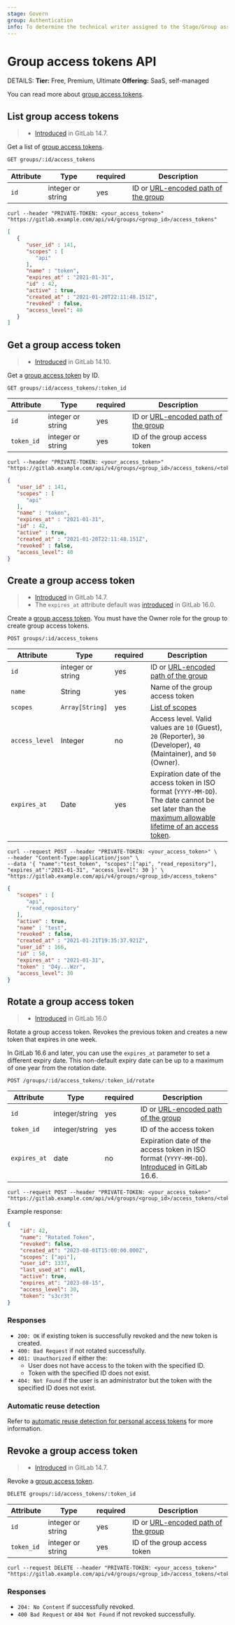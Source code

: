 ```yaml
---
stage: Govern
group: Authentication
info: To determine the technical writer assigned to the Stage/Group associated with this page, see https://handbook.gitlab.com/handbook/product/ux/technical-writing/#assignments
---
```


# Group access tokens API

DETAILS:
**Tier:** Free, Premium, Ultimate
**Offering:** SaaS, self-managed

You can read more about [group access tokens](../user/group/settings/group_access_tokens.md).

## List group access tokens

> - [Introduced](https://gitlab.com/gitlab-org/gitlab/-/merge_requests/77236) in GitLab 14.7.

Get a list of [group access tokens](../user/group/settings/group_access_tokens.md).

```plaintext
GET groups/:id/access_tokens
```

| Attribute | Type    | required | Description         |
|-----------|---------|----------|---------------------|
| `id` | integer or string | yes | ID or [URL-encoded path of the group](rest/index.md#namespaced-path-encoding) |

```shell
curl --header "PRIVATE-TOKEN: <your_access_token>" "https://gitlab.example.com/api/v4/groups/<group_id>/access_tokens"
```

```json
[
   {
      "user_id" : 141,
      "scopes" : [
         "api"
      ],
      "name" : "token",
      "expires_at" : "2021-01-31",
      "id" : 42,
      "active" : true,
      "created_at" : "2021-01-20T22:11:48.151Z",
      "revoked" : false,
      "access_level": 40
   }
]
```

## Get a group access token

> - [Introduced](https://gitlab.com/gitlab-org/gitlab/-/merge_requests/82714) in GitLab 14.10.

Get a [group access token](../user/group/settings/group_access_tokens.md) by ID.

```plaintext
GET groups/:id/access_tokens/:token_id
```

| Attribute | Type    | required | Description         |
|-----------|---------|----------|---------------------|
| `id` | integer or string | yes | ID or [URL-encoded path of the group](rest/index.md#namespaced-path-encoding) |
| `token_id` | integer or string | yes | ID of the group access token |

```shell
curl --header "PRIVATE-TOKEN: <your_access_token>" "https://gitlab.example.com/api/v4/groups/<group_id>/access_tokens/<token_id>"
```

```json
{
   "user_id" : 141,
   "scopes" : [
      "api"
   ],
   "name" : "token",
   "expires_at" : "2021-01-31",
   "id" : 42,
   "active" : true,
   "created_at" : "2021-01-20T22:11:48.151Z",
   "revoked" : false,
   "access_level": 40
}
```

## Create a group access token

> - [Introduced](https://gitlab.com/gitlab-org/gitlab/-/merge_requests/77236) in GitLab 14.7.
> - The `expires_at` attribute default was [introduced](https://gitlab.com/gitlab-org/gitlab/-/merge_requests/120213) in GitLab 16.0.

Create a [group access token](../user/group/settings/group_access_tokens.md). You must have the Owner role for the
group to create group access tokens.

```plaintext
POST groups/:id/access_tokens
```

| Attribute | Type    | required | Description         |
|-----------|---------|----------|---------------------|
| `id` | integer or string | yes | ID or [URL-encoded path of the group](rest/index.md#namespaced-path-encoding) |
| `name` | String | yes | Name of the group access token  |
| `scopes` | `Array[String]` | yes | [List of scopes](../user/group/settings/group_access_tokens.md#scopes-for-a-group-access-token) |
| `access_level` | Integer | no | Access level. Valid values are `10` (Guest), `20` (Reporter), `30` (Developer), `40` (Maintainer), and `50` (Owner). |
| `expires_at` | Date    | yes | Expiration date of the access token in ISO format (`YYYY-MM-DD`). The date cannot be set later than the [maximum allowable lifetime of an access token](../user/profile/personal_access_tokens.md#when-personal-access-tokens-expire). |

```shell
curl --request POST --header "PRIVATE-TOKEN: <your_access_token>" \
--header "Content-Type:application/json" \
--data '{ "name":"test_token", "scopes":["api", "read_repository"], "expires_at":"2021-01-31", "access_level": 30 }' \
"https://gitlab.example.com/api/v4/groups/<group_id>/access_tokens"
```

```json
{
   "scopes" : [
      "api",
      "read_repository"
   ],
   "active" : true,
   "name" : "test",
   "revoked" : false,
   "created_at" : "2021-01-21T19:35:37.921Z",
   "user_id" : 166,
   "id" : 58,
   "expires_at" : "2021-01-31",
   "token" : "D4y...Wzr",
   "access_level": 30
}
```

## Rotate a group access token

> - [Introduced](https://gitlab.com/gitlab-org/gitlab/-/issues/403042) in GitLab 16.0

Rotate a group access token. Revokes the previous token and creates a new token that expires in one week.

In GitLab 16.6 and later, you can use the `expires_at` parameter to set a different expiry date. This non-default expiry date can be up to a maximum of one year from the rotation date.

```plaintext
POST /groups/:id/access_tokens/:token_id/rotate
```

| Attribute | Type       | required | Description         |
|-----------|------------|----------|---------------------|
| `id` | integer/string  | yes      | ID or [URL-encoded path of the group](rest/index.md#namespaced-path-encoding) |
| `token_id` | integer/string | yes | ID of the access token |
| `expires_at` | date    | no       | Expiration date of the access token in ISO format (`YYYY-MM-DD`). [Introduced](https://gitlab.com/gitlab-org/gitlab/-/issues/416795) in GitLab 16.6. |

```shell
curl --request POST --header "PRIVATE-TOKEN: <your_access_token>" "https://gitlab.example.com/api/v4/groups/<group_id>/access_tokens/<token_id>/rotate"
```

Example response:

```json
{
    "id": 42,
    "name": "Rotated Token",
    "revoked": false,
    "created_at": "2023-08-01T15:00:00.000Z",
    "scopes": ["api"],
    "user_id": 1337,
    "last_used_at": null,
    "active": true,
    "expires_at": "2023-08-15",
    "access_level": 30,
    "token": "s3cr3t"
}
```

### Responses

- `200: OK` if existing token is successfully revoked and the new token is created.
- `400: Bad Request` if not rotated successfully.
- `401: Unauthorized` if either the:
  - User does not have access to the token with the specified ID.
  - Token with the specified ID does not exist.
- `404: Not Found` if the user is an administrator but the token with the specified ID does not exist.

### Automatic reuse detection

Refer to [automatic reuse detection for personal access tokens](personal_access_tokens.md#automatic-reuse-detection)
for more information.

## Revoke a group access token

> - [Introduced](https://gitlab.com/gitlab-org/gitlab/-/merge_requests/77236) in GitLab 14.7.

Revoke a [group access token](../user/group/settings/group_access_tokens.md).

```plaintext
DELETE groups/:id/access_tokens/:token_id
```

| Attribute | Type    | required | Description         |
|-----------|---------|----------|---------------------|
| `id` | integer or string | yes | ID or [URL-encoded path of the group](rest/index.md#namespaced-path-encoding) |
| `token_id` | integer or string | yes | ID of the group access token |

```shell
curl --request DELETE --header "PRIVATE-TOKEN: <your_access_token>" "https://gitlab.example.com/api/v4/groups/<group_id>/access_tokens/<token_id>"
```

### Responses

- `204: No Content` if successfully revoked.
- `400 Bad Request` or `404 Not Found` if not revoked successfully.
